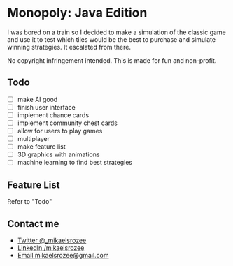 # Monopoly: Java Edition

I was bored on a train so I decided to make a simulation of the classic game and use it to test which tiles would be the best to purchase and simulate winning strategies. It escalated from there.

No copyright infringement intended. This is made for fun and non-profit.

## Todo
* [ ] make AI good
* [ ] finish user interface
* [ ] implement chance cards
* [ ] implement community chest cards
* [ ] allow for users to play games
* [ ] multiplayer
* [ ] make feature list
* [ ] 3D graphics with animations
* [ ] machine learning to find best strategies

## Feature List
Refer to "Todo"

## Contact me
- [Twitter @_mikaelsrozee](https://twitter.com/_mikaelsrozee)
- [LinkedIn /mikaelsrozee](https://linkedin.com/in/mikaelsrozee/)
- [Email mikaelsrozee@gmail.com](mailto:mikaelsrozee@gmail.com)
